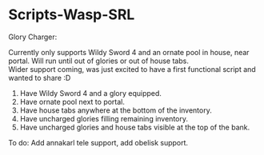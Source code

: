 # Scripts-Wasp-SRL

Glory Charger:

Currently only supports Wildy Sword 4 and an ornate pool in house, near portal. Will run until out of glories or out of house tabs.  
Wider support coming, was just excited to have a first functional script and wanted to share :D

1. Have Wildy Sword 4 and a glory equipped.
2. Have ornate pool next to portal. 
3. Have house tabs anywhere at the bottom of the inventory.
4. Have uncharged glories filling remaining inventory. 
5. Have uncharged glories and house tabs visible at the top of the bank.

To do:
Add annakarl tele support, add obelisk support.
